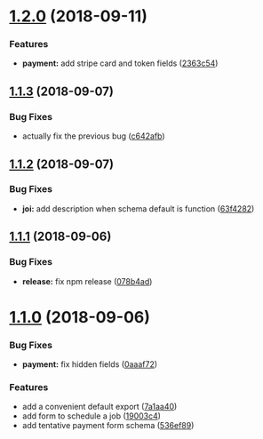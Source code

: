 # [1.2.0](https://github.com/oscar-g/job-board-schema/compare/v1.1.3...v1.2.0) (2018-09-11)


### Features

* **payment:** add stripe card and token fields ([2363c54](https://github.com/oscar-g/job-board-schema/commit/2363c54))

## [1.1.3](https://github.com/oscar-g/job-board-schema/compare/v1.1.2...v1.1.3) (2018-09-07)


### Bug Fixes

* actually fix the previous bug ([c642afb](https://github.com/oscar-g/job-board-schema/commit/c642afb))

## [1.1.2](https://github.com/oscar-g/job-board-schema/compare/v1.1.1...v1.1.2) (2018-09-07)


### Bug Fixes

* **joi:** add description when schema default is function ([63f4282](https://github.com/oscar-g/job-board-schema/commit/63f4282))

## [1.1.1](https://github.com/oscar-g/job-board-schema/compare/v1.1.0...v1.1.1) (2018-09-06)


### Bug Fixes

* **release:** fix npm release ([078b4ad](https://github.com/oscar-g/job-board-schema/commit/078b4ad))

# [1.1.0](https://github.com/oscar-g/job-board-schema/compare/v1.0.5...v1.1.0) (2018-09-06)


### Bug Fixes

* **payment:** fix hidden fields ([0aaaf72](https://github.com/oscar-g/job-board-schema/commit/0aaaf72))


### Features

* add a convenient default export ([7a1aa40](https://github.com/oscar-g/job-board-schema/commit/7a1aa40))
* add form to schedule a job ([19003c4](https://github.com/oscar-g/job-board-schema/commit/19003c4))
* add tentative payment form schema ([536ef89](https://github.com/oscar-g/job-board-schema/commit/536ef89))
